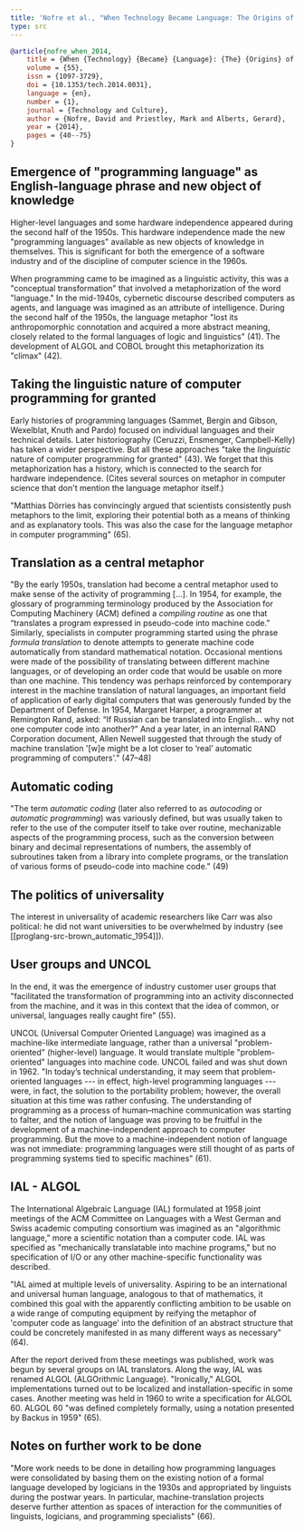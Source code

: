 ```yaml
---
title: 'Nofre et al., "When Technology Became Language: The Origins of the Linguistic Conception of Computer Programming, 1950–1960" (2014)'
type: src
---
```


```bibtex
@article{nofre_when_2014,
	title = {When {Technology} {Became} {Language}: {The} {Origins} of the {Linguistic} {Conception} of {Computer} {Programming}, 1950–1960},
	volume = {55},
	issn = {1097-3729},
	doi = {10.1353/tech.2014.0031},
	language = {en},
	number = {1},
	journal = {Technology and Culture},
	author = {Nofre, David and Priestley, Mark and Alberts, Gerard},
	year = {2014},
	pages = {40--75}
}
```

## Emergence of "programming language" as English-language phrase and new object of knowledge

Higher-level languages and some hardware independence appeared during the second half of the 1950s. This hardware independence made the new "programming languages" available as new objects of knowledge in themselves. This is significant for both the emergence of a software industry and of the discipline of computer science in the 1960s.

When programming came to be imagined as a linguistic activity, this was a "conceptual transformation" that involved a metaphorization of the word "language." In the mid-1940s, cybernetic discourse described computers as agents, and language was imagined as an attribute of intelligence. During the second half of the 1950s, the language metaphor "lost its anthropomorphic connotation and acquired a more abstract meaning, closely related to the formal languages of logic and linguistics" (41). The development of ALGOL and COBOL brought this metaphorization its "climax" (42).

## Taking the linguistic nature of computer programming for granted

Early histories of programming languages (Sammet, Bergin and Gibson, Wexelblat, Knuth and Pardo) focused on individual languages and their technical details. Later historiography (Ceruzzi, Ensmenger, Campbell-Kelly) has taken a wider perspective. But all these approaches "take the *linguistic* nature of computer programming for granted" (43). We forget that this metaphorization has a history, which is connected to the search for hardware independence. (Cites several sources on metaphor in computer science that don't mention the language metaphor itself.)

"Matthias Dörries has convincingly argued that scientists consistently push metaphors to the limit, exploring their potential both as a means of thinking and as explanatory tools. This was also the case for the language metaphor in computer programming" (65).

## Translation as a central metaphor

"By the early 1950s, translation had become a central metaphor used to make sense of the activity of programming [...]. In 1954, for example, the glossary of programming terminology produced by the Association for Computing Machinery (ACM) defined a *compiling routine* as one that “translates a program expressed in pseudo-code into machine code.” Similarly, specialists in computer programming started using the phrase *formula translation* to denote attempts to generate machine code automatically from standard mathematical notation. Occasional mentions were made of the possibility of translating between different machine languages, or of developing an order code that would be usable on more than one machine. This tendency was perhaps reinforced by contemporary interest in the machine translation of natural languages, an important field of application of early digital computers that was generously funded by the Department of Defense. In 1954, Margaret Harper, a programmer at Remington Rand, asked: “If Russian can be translated into English... why not one computer code into another?” And a year later, in an internal RAND Corporation document, Allen Newell suggested that through the study of machine translation '[w]e might be a lot closer to ‘real’ automatic programming of computers'." (47–48)

## Automatic coding

"The term *automatic coding* (later also referred to as *autocoding* or *automatic programming*) was variously defined, but was usually taken to refer to the use of the computer itself to take over routine, mechanizable aspects of the programming process, such as the conversion between binary and decimal representations of numbers, the assembly of subroutines taken from a library into complete programs, or the translation of various forms of pseudo-code into machine code." (49)

## The politics of universality

The interest in universality of academic researchers like Carr was also political: he did not want universities to be overwhelmed by industry (see [[proglang-src-brown_automatic_1954]]).

## User groups and UNCOL

In the end, it was the emergence of industry customer user groups that "facilitated the transformation of programming into an activity disconnected from the machine, and it was in this context that the idea of common, or universal, languages really caught fire" (55).

UNCOL (Universal Computer Oriented Language) was imagined as a machine-like intermediate language, rather than a universal "problem-oriented" (higher-level) language. It would translate multiple "problem-oriented" languages into machine code. UNCOL failed and was shut down in 1962. "In today’s technical understanding, it may seem that problem-oriented languages --- in effect, high-level programming languages --- were, in fact, the solution to the portability problem; however, the overall situation at this time was rather confusing. The understanding of programming as a process of human–machine communication was starting to falter, and the notion of language was proving to be fruitful in the development of a machine-independent approach to computer programming. But the move to a machine-independent notion of language was not immediate: programming languages were still thought of as parts of programming systems tied to specific machines" (61).

## IAL - ALGOL

The International Algebraic Language (IAL) formulated at 1958 joint meetings of the ACM Committee on Languages with a West German and Swiss academic computing consortium was imagined as an "algorithmic language," more a scientific notation than a computer code. IAL was specified as "mechanically translatable into machine programs," but no specification of I/O or any other machine-specific functionality was described.

"IAL aimed at multiple levels of universality. Aspiring to be an international and universal human language, analogous to that of mathematics, it combined this goal with the apparently conflicting ambition to be usable on a wide range of computing equipment by reifying the metaphor of 'computer code as language' into the definition of an abstract structure that could be concretely manifested in as many different ways as necessary" (64).

After the report derived from these meetings was published, work was begun by several groups on IAL translators. Along the way, IAL was renamed ALGOL (ALGOrithmic Language). "Ironically," ALGOL implementations turned out to be localized and installation-specific in some cases. Another meeting was held in 1960 to write a specification for ALGOL 60. ALGOL 60 "was defined completely formally, using a notation presented by Backus in 1959" (65).

## Notes on further work to be done

"More work needs to be done in detailing how programming languages were consolidated by basing them on the existing notion of a formal language developed by logicians in the 1930s and appropriated by linguists during the postwar years. In particular, machine-translation projects deserve further attention as spaces of interaction for the communities of linguists, logicians, and programming specialists" (66).
